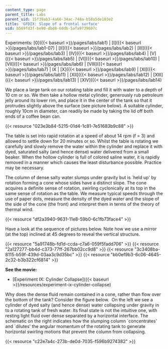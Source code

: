 ```yaml
---
content_type: page
parent_title: Labs
parent_uid: 15f39ab3-4a66-34ac-748a-b58a5de103e2
title: 'GFDIX: Slope of a frontal surface'
uid: b569fd3f-be90-dbd8-60db-5afa9739607c
---
```


Experiments: [0]({{< baseurl >}}/pages/labs/lab1) | [I]({{< baseurl >}}/pages/labs/lab1-07) | [II]({{< baseurl >}}/pages/labs/lab2) | [III]({{< baseurl >}}/pages/labs/lab3) | [IV]({{< baseurl >}}/pages/labs/lab4) | [V]({{< baseurl >}}/pages/labs/lab5) | [VI]({{< baseurl >}}/pages/labs/lab10) | [VII]({{< baseurl >}}/pages/labs/lab6) | [VIII]({{< baseurl >}}/pages/labs/lab7) | IX | [X]({{< baseurl >}}/pages/labs/lab9) | [XI]({{< baseurl >}}/pages/labs/lab11) | [XII]({{< baseurl >}}/pages/labs/lab12) | [XIII]({{< baseurl >}}/pages/labs/lab13) | [XIV]({{< baseurl >}}/pages/labs/lab14)

We place a large tank on our rotating table and fill it with water to a depth of 10 cm or so. We then take a hollow metal cylinder, generously rub petroleum jelly around its lower rim, and place it in the center of the tank so that it protrudes slightly above the surface (see picture below). A suitable cylinder, roughly 10cm in diameter, can readily be made by taking the lid off both ends of a coffee bean can.

{{< resource "023e3b84-5215-01d4-1c81-7e51683b9c88" >}}

The table is set into rapid rotation at a speed of about 14 rpm (f = 3) and allowed to settle down for 20 minutes or so. Whilst the table is rotating we carefully and slowly remove the water within the cylinder and replace it with dyed, saturated salty (and hence dense) water delivered from a small beaker. When the hollow cylinder is full of colored saline water, it is rapidly removed in a manner which causes the least disturbance possible. Practice may be necessary.

The column of dense salty water slumps under gravity but is &grave;held up' by rotation forming a cone whose sides have a distinct slope. The cone acquires a definite sense of rotation, swirling cyclonically at its top in the same sense of rotation as the table. We measure typical speeds through the use of paper dots, measure the density of the dyed water and the slope of the side of the cone (the front) and interpret them in terms of the theory of thermal wind.

{{< resource "df2a3940-9631-11e8-59b0-6c1fb73face4" >}}

Have a look at the sequence of pictures below. Note how we use a mirror (at the top) inclined at 45 degrees to reveal the vertical structure.

{{< resource "5a91748b-fd1d-ccda-c7a6-059f5fadd706" >}} {{< resource "2a127277-bb4d-c373-77ff-267bb02cc9d8" >}} {{< resource "3c3408ba-8115-b59f-439d-03aa3c9d35bc" >}} {{< resource "bb0ef9b3-6c06-4645-2c32-b3b322cf6814" >}}

**See the movie:**

*   [Experiment IX: Cylinder Collapse]({{< baseurl >}}/resources/experiment-ix-cylinder-collapse)

Why does the dense fluid remain contained in a cone, rather than flow over the bottom of the tank? Consider the figure below.  On the left we see a cylinder of dyed salty (and hence dense) water collapsing under gravity in to a rotating tank of fresh water. Its final state is not the intuitive one, with resting light fluid over dense separated by a horizontal interface. The schematic on the right indicates how the slumping column &grave;concentrates' and &grave;dilutes' the angular momentum of the rotating tank to generate horizontal swirling motions that prevent the column from collapsing.

{{< resource "c22e7a4c-273b-de0d-7035-f596b9274382" >}}